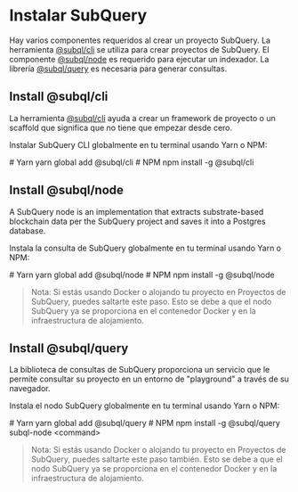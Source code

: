 # Instalar SubQuery

Hay varios componentes requeridos al crear un proyecto SubQuery. La herramienta [@subql/cli](https://github.com/subquery/subql/tree/docs-new-section/packages/cli) se utiliza para crear proyectos de SubQuery. El componente [@subql/node](https://github.com/subquery/subql/tree/docs-new-section/packages/node) es requerido para ejecutar un indexador. La librería [@subql/query](https://github.com/subquery/subql/tree/docs-new-section/packages/query) es necesaria para generar consultas.

## Install @subql/cli

La herramienta [@subql/cli](https://github.com/subquery/subql/tree/docs-new-section/packages/cli) ayuda a crear un framework de proyecto o un scaffold que significa que no tiene que empezar desde cero.

Instalar SubQuery CLI globalmente en tu terminal usando Yarn o NPM:

<CodeGroup> # Yarn yarn global add @subql/cli # NPM npm install -g @subql/cli
## Install @subql/node

A SubQuery node is an implementation that extracts substrate-based blockchain data per the SubQuery project and saves it into a Postgres database.

Instala la consulta de SubQuery globalmente en tu terminal usando Yarn o NPM:

<CodeGroup> # Yarn yarn global add @subql/node # NPM npm install -g @subql/node
> Nota: Si estás usando Docker o alojando tu proyecto en Proyectos de SubQuery, puedes saltarte este paso. Esto se debe a que el nodo SubQuery ya se proporciona en el contenedor Docker y en la infraestructura de alojamiento.

## Install @subql/query

La biblioteca de consultas de SubQuery proporciona un servicio que le permite consultar su proyecto en un entorno de "playground" a través de su navegador.

Instala el nodo SubQuery globalmente en tu terminal usando Yarn o NPM:

<CodeGroup> <CodeGroupItem title="YARN" active> # Yarn yarn global add @subql/query # NPM npm install -g @subql/query </CodeGroupItem>
<CodeGroupItem title="NPM"> subql-node &lt;command&gt; </CodeGroupItem> </CodeGroup>

> Nota: Si estás usando Docker o alojando tu proyecto en Proyectos de SubQuery, puedes saltarte este paso también. Esto se debe a que el nodo SubQuery ya se proporciona en el contenedor Docker y en la infraestructura de alojamiento. 